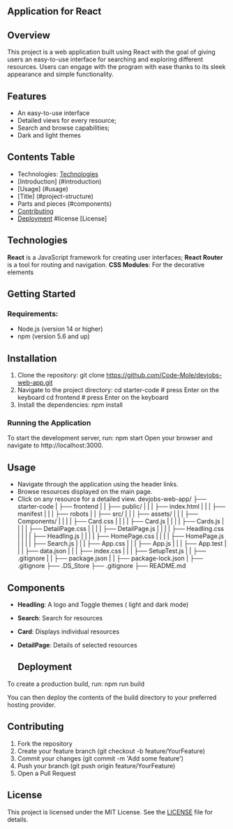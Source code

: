 ## Application for React

## Overview
This project is a web application built using React with the goal of giving users an easy-to-use interface for searching and exploring different resources.
Users can engage with the program with ease thanks to its sleek appearance and simple functionality.

## Features
- An easy-to-use interface
- Detailed views for every resource;
- Search and browse capabilities;
- Dark and light themes


## Contents Table
- Technologies: [Technologies](#technologies)
- [Introduction] (#introduction)
- [Usage] (#usage) 
- [Title] (#project-structure)
- Parts and pieces (#components)
- [Contributing](#contributing)
- [Deployment](#deployment)
#license [License]

## Technologies
**React** is a JavaScript framework for creating user interfaces; 
**React Router** is a tool for routing and navigation.
**CSS Modules**: For the decorative elements

## Getting Started

### Requirements:
- Node.js (version 14 or higher)
- npm (version 5.6 and up)

## Installation
1. Clone the repository: git clone https://github.com/Code-Mole/devjobs-web-app.git
2. Navigate to the project directory:
   cd starter-code # press Enter on the keyboard
   cd frontend     # press Enter on the keyboard
3. Install the dependencies:
   npm install
### Running the Application
To start the development server, run:
npm start
Open your browser and navigate to http://localhost:3000.

## Usage
- Navigate through the application using the header links.
- Browse resources displayed on the main page.
- Click on any resource for a detailed view.
  devjobs-web-app/
├── starter-code
|   ├── frontend
|   |   ├── public/
|   |   |    ├── index.html
|   |   |    ├── manifest
|   |   |    ├── robots
|   |   ├── src/
|   |   |    ├── assets/
|   |   |    ├── Components/
|   |   |    |    ├── Card.css
|   |   |    |    ├── Card.js
|   |   |    |    ├── Cards.js
|   |   |    |    ├── DetailPage.css
|   |   |    |    ├── DetailPage.js
|   |   |    |    ├── Headling.css
|   |   |    |    ├── Headling.js
|   |   |    |    ├── HomePage.css
|   |   |    |    ├── HomePage.js
|   |   |    |    ├── Search.js
|   |   |    ├── App.css
|   |   |    ├── App.js
|   |   |    ├── App.test
|   |   |    ├── data.json
|   |   |    ├── index.css
|   |   |    ├── SetupTest.js
|   |   ├── .gitignore
|   |   ├── package.json
|   |   ├── package-lock.json
|   ├── .gitignore
├── .DS_Store
├── .gitignore
├── README.md

## Components
- **Headling**: A logo and Toggle themes ( light and dark mode)
-  **Search**: Search for resources
- **Card**: Displays individual resources
- **DetailPage**: Details of selected resources

  ## Deployment
To create a production build, run:
npm run build

You can then deploy the contents of the build directory to your preferred hosting provider.

## Contributing
1. Fork the repository
2. Create your feature branch (git checkout -b feature/YourFeature)
3. Commit your changes (git commit -m 'Add some feature')
4. Push your branch (git push origin feature/YourFeature)
5. Open a Pull Request

## License
This project is licensed under the MIT License. See the [LICENSE](LICENSE) file for details.
